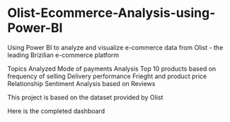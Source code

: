 # Olist-Ecommerce-Analysis-using-Power-BI
Using Power BI to analyze and visualize e-commerce data from Olist - the leading Brizilian e-commerce platform

Topics Analyzed
Mode of payments Analysis
Top 10 products based on frequency of selling
Delivery performance
Frieght and product price Relationship
Sentiment Analysis based on Reviews

This project is based on the dataset provided by Olist

Here is the completed dashboard
